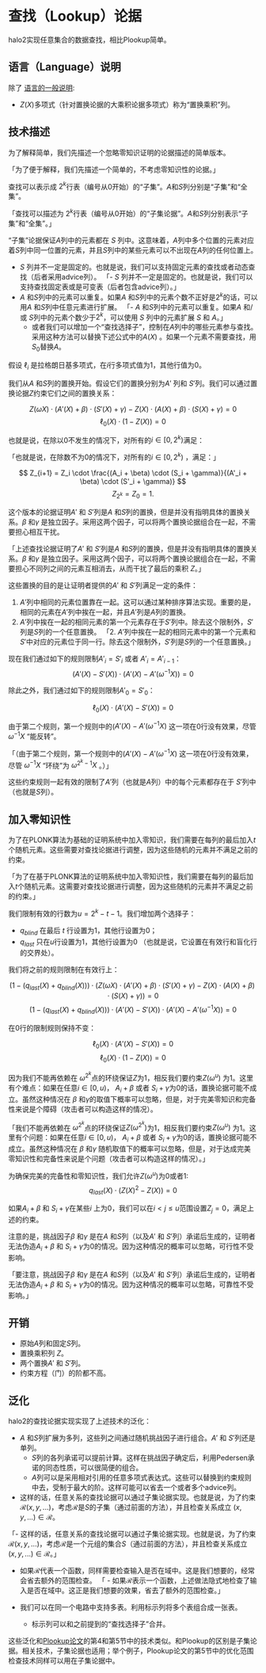 # 查找（Lookup）论据

halo2实现任意集合的数据查找，相比Plookup简单。

## 语言（Language）说明

除了 [语言的一般说明](../design.md#note-on-language):

- $Z(X)$多项式（针对置换论据的大乘积论据多项式）称为“置换乘积”列。

## 技术描述

为了解释简单，我们先描述一个忽略零知识证明的论据描述的简单版本。

「为了便于解释，我们先描述一个简单的，不考虑零知识性的论据。」

查找可以表示成 $2^k$行表（编号从0开始）的“子集”。$A$和$S$列分别是“子集”和“全集”。

「查找可以描述为 $2^k$行表（编号从0开始）的“子集论据”。$A$和$S$列分别表示“子集”和“全集”。」

“子集”论据保证$A$列中的元素都在 $S$ 列中。这意味着，$A$列中多个位置的元素对应着$S$列中同一位置的元素，并且$S$列中的某些元素可以不出现在$A$列的任何位置上。

- $S$ 列并不一定是固定的。也就是说，我们可以支持固定元素的查找或者动态查找（后者采用advice列）。
「- $S$ 列并不一定是固定的。也就是说，我们可以支持查找固定表或是可变表（后者包含advice列）。」
- $A$ 和$S$列中的元素可以重复。如果$A$ 和$S$列中的元素个数不正好是$2^k$的话，可以用$A$ 和$S$列中任意元素进行扩展。
「- $A$ 和$S$列中的元素可以重复。如果$A$ 和/或 $S$列中的元素个数少于$2^k$，可以使用 $S$ 列中的元素扩展 $S$ 和 $A$。」
  - 或者我们可以增加一个“查找选择子”，控制在$A$列中的哪些元素参与查找。采用这种方法可以替换下述公式中的$A(X)$ 。如果一个元素不需要查找，用$S_0$替换$A$。

假设 $\ell_i$ 是拉格朗日基多项式，在$i$行多项式值为1，其他行值为0。

我们从$A$ 和$S$列的置换开始。假设它们的置换分别为$A'$ 列和 $S'$列。我们可以通过置换论据$Z$约束它们之间的置换关系：

$$
Z(\omega X) \cdot (A'(X) + \beta) \cdot (S'(X) + \gamma) - Z(X) \cdot (A(X) + \beta) \cdot (S(X) + \gamma) = 0
$$$$
\ell_0(X) \cdot (1 - Z(X)) = 0
$$

也就是说，在除以0不发生的情况下，对所有的$i \in [0, 2^k)$满足：

「也就是说，在除数不为0的情况下，对所有的$i \in [0, 2^k)$ ，满足：」

$$
Z_{i+1} = Z_i \cdot \frac{(A_i + \beta) \cdot (S_i + \gamma)}{(A'_i + \beta) \cdot (S'_i + \gamma)}
$$$$
Z_{2^k} = Z_0 = 1.
$$

这个版本的论据证明$A'$ 和 $S'$列是$A$ 和$S$列的置换，但是并没有指明具体的置换关系。$\beta$ 和$\gamma$ 是独立因子。采用这两个因子，可以将两个置换论据组合在一起，不需要担心相互干扰。

「上述查找论据证明了$A'$ 和 $S'$列是$A$ 和$S$列的置换，但是并没有指明具体的置换关系。$\beta$ 和$\gamma$ 是独立因子。采用这两个因子，可以将两个置换论据组合在一起，不需要担心不同列之间的元素互相消去，从而干扰了最后的乘积 $Z$。」

这些置换的目的是让证明者提供的$A'$ 和 $S'$列满足一定的条件：

1. $A'$列中相同的元素位置靠在一起。这可以通过某种排序算法实现。重要的是，相同的元素在$A'$列中挨在一起，并且$A'$列是$A$列的置换。
2. $A'$列中挨在一起的相同元素的第一个元素存在于$S'$列中。除去这个限制外，$S'$列是$S$列的一个任意置换。 
「2. $A'$列中挨在一起的相同元素中的第一个元素和$S'$中对应的元素位于同一行。除去这个限制外，$S'$列是$S$列的一个任意置换。」

现在我们通过如下的规则限制$A'_i = S'_i$ 或者 $A'_i = A'_{i-1}$：
$$
(A'(X) - S'(X)) \cdot (A'(X) - A'(\omega^{-1} X)) = 0
$$

除此之外，我们通过如下的规则限制$A'_0 = S'_0$：

$$
\ell_0(X) \cdot (A'(X) - S'(X)) = 0
$$

由于第二个规则，第一个规则中的($A'(X) - A'(\omega^{-1} X)$ 这一项在$0$行没有效果，尽管 $\omega^{-1} X$ “能反转”。

「（由于第二个规则，第一个规则中的($A'(X) - A'(\omega^{-1} X)$ 这一项在$0$行没有效果，尽管 $\omega^{-1} X$ “环绕”为 $\omega^{2^k-1}X$ 。）」

这些约束规则一起有效的限制了$A'$列（也就是$A$列）中的每个元素都存在于 $S'$列中（也就是$S$列）。

## 加入零知识性

为了在PLONK算法为基础的证明系统中加入零知识，我们需要在每列的最后加入$t$个随机元素。这些需要对查找论据进行调整，因为这些随机的元素并不满足之前的约束。

「为了在基于PLONK算法的证明系统中加入零知识性，我们需要在每列的最后加入$t$个随机元素。这需要对查找论据进行调整，因为这些随机的元素并不满足之前的约束。」

我们限制有效的行数为$u = 2^k - t - 1$。我们增加两个选择子：

* $q_\mathit{blind}$ 在最后 $t$ 行设置为1，其他行设置为0；
* $q_\mathit{last}$  只在$u$行设置为1，其他行设置为0 （也就是说，它设置在有效行和盲化行的交界处）。

我们将之前的规则限制在有效行上：

$$
\big(1 - (q_\mathit{last}(X) + q_\mathit{blind}(X))\big) \cdot \big(Z(\omega X) \cdot (A'(X) + \beta) \cdot (S'(X) + \gamma) - Z(X) \cdot (A(X) + \beta) \cdot (S(X) + \gamma)\big) = 0
$$$$
\big(1 - (q_\mathit{last}(X) + q_\mathit{blind}(X))\big) \cdot (A'(X) - S'(X)) \cdot (A'(X) - A'(\omega^{-1} X)) = 0
$$

在$0$行的限制规则保持不变：

$$
\ell_0(X) \cdot (A'(X) - S'(X)) = 0
$$$$
\ell_0(X) \cdot (1 - Z(X)) = 0
$$

因为我们不能再依赖在 $\omega^{2^k}$点的环绕保证$Z$为1，相反我们要约束$Z(\omega^u)$ 为1。这里有个难点：如果在任意$i \in [0, u)$， $A_i + \beta$ 或者 $S_i + \gamma$为0的话，置换论据可能不成立。虽然这种情况在 $\beta$ 和$\gamma$的取值下概率可以忽略，但是，对于完美零知识和完备性来说是个障碍（攻击者可以构造这样的情况）。

「我们不能再依赖在 $\omega^{2^k}$点的环绕保证$Z(\omega^{2^k})$为1，相反我们要约束$Z(\omega^u)$ 为1。这里有个问题：如果在任意$i \in [0, u)$， $A_i + \beta$ 或者 $S_i + \gamma$为0的话，置换论据可能不成立。虽然这种情况在 $\beta$ 和$\gamma$ 随机取值下的概率可以忽略，但是，对于达成完美零知识性和完备性来说是个问题（攻击者可以构造这样的情况）。」

为确保完美的完备性和零知识性，我们允许$Z(\omega^u)$为0或者1:
$$
q_\mathit{last}(X) \cdot (Z(X)^2 - Z(X)) = 0
$$

如果$A_i + \beta$ 和 $S_i + \gamma$在某些$i$ 上为0，我们可以在$i < j \leq u$范围设置$Z_j = 0$，满足上述的约束。

注意的是，挑战因子$\beta$ 和$\gamma$ 是在$A$ 和$S$列（以及$A'$ 和 $S'$列）承诺后生成的，证明者无法伪造$A_i + \beta$ 和 $S_i + \gamma$为0的情况。因为这种情况的概率可以忽略，可行性不受影响。

「要注意，挑战因子$\beta$ 和$\gamma$ 是在$A$ 和$S$列（以及$A'$ 和 $S'$列）承诺后生成的，证明者无法伪造$A_i + \beta$ 和 $S_i + \gamma$为0的情况。因为这种情况的概率可以忽略，可靠性不受影响。」

## 开销

* 原始$A$列和固定$S$列。
* 置换乘积列 $Z$。
* 两个置换$A'$ 和 $S'$列。
* 约束方程（门）的阶都不高。

## 泛化

halo2的查找论据实现实现了上述技术的泛化：

- $A$ 和$S$列扩展为多列，这些列之间通过随机挑战因子进行组合。$A'$ 和 $S'$列还是单列。
  - $S$列的各列承诺可以提前计算。这样在挑战因子确定后，利用Pedersen承诺的同态性质，可以很简便的组合。
  - $A$列可以是采用相对引用的任意多项式表达式。这些可以替换到约束规则中去，受制于最大的阶。这样可能可以省去一个或者多个advice列。
- 这样的话，任意关系的查找论据可以通过子集论据实现。也就是说，为了约束$\mathcal{R}(x, y, ...)$，考虑$\mathcal{R}$是$S$的子集（通过前面的方法），并且检查关系成立 $(x, y, ...) \in \mathcal{R}$。

「- 这样的话，任意关系的查找论据可以通过子集论据实现。也就是说，为了约束$\mathcal{R}(x, y, ...)$，考虑$\mathcal{R}$是一个元组的集合$S$（通过前面的方法），并且检查关系成立 $(x, y, ...) \in \mathcal{R}$。」
  - 如果$\mathcal{R}$代表一个函数，同样需要检查输入是否在域中。这是我们想要的，经常会省去额外的范围检查。
「  - 如果$\mathcal{R}$表示一个函数，上述做法隐式地检查了输入是否在域中。这正是我们想要的效果，省去了额外的范围检查。」

- 我们可以在同一个电路中支持多表。利用标示列将多个表组合成一张表。
  - 标示列可以和之前提到的“查找选择子”合并。

这些泛化和[Plookup论文](https://eprint.iacr.org/2020/315.pdf)的第4和第5节中的技术类似。和Plookup的区别是子集论据。相关技术，子集论据也适用；举个例子，Plookup论文的第5节中的优化范围检查技术同样可以用在子集论据中。
